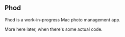 
## Phod

Phod is a work-in-progress Mac photo management app.

More here later, when there's some actual code.
